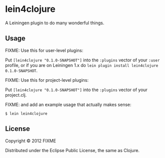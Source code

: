# lein4clojure

A Leiningen plugin to do many wonderful things.

## Usage

FIXME: Use this for user-level plugins:

Put `[lein4clojure "0.1.0-SNAPSHOT"]` into the `:plugins` vector of your
`:user` profile, or if you are on Leiningen 1.x do `lein plugin install
lein4clojure 0.1.0-SNAPSHOT`.

FIXME: Use this for project-level plugins:

Put `[lein4clojure "0.1.0-SNAPSHOT"]` into the `:plugins` vector of your project.clj.

FIXME: and add an example usage that actually makes sense:

    $ lein lein4clojure

## License

Copyright © 2012 FIXME

Distributed under the Eclipse Public License, the same as Clojure.
